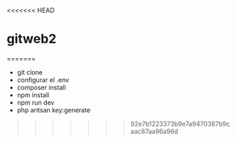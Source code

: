 <<<<<<< HEAD
# gitweb2
=======
- git clone
- configurar el .env
- composer install
- npm install
- npm run dev
- php aritsan key:generate
>>>>>>> 92e7b1223373b9e7a9470387b9caac87aa96a96d
